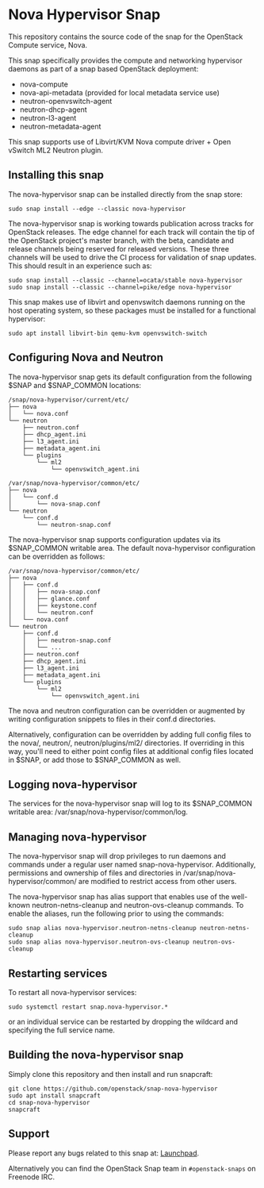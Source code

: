 # Nova Hypervisor Snap

This repository contains the source code of the snap for the OpenStack Compute
service, Nova.

This snap specifically provides the compute and networking hypervisor daemons
as part of a snap based OpenStack deployment:

 - nova-compute
 - nova-api-metadata (provided for local metadata service use)
 - neutron-openvswitch-agent
 - neutron-dhcp-agent
 - neutron-l3-agent
 - neutron-metadata-agent

This snap supports use of Libvirt/KVM Nova compute driver + Open vSwitch ML2
Neutron plugin.

## Installing this snap

The nova-hypervisor snap can be installed directly from the snap store:

    sudo snap install --edge --classic nova-hypervisor

The nova-hypervisor snap is working towards publication across tracks for
OpenStack releases. The edge channel for each track will contain the tip
of the OpenStack project's master branch, with the beta, candidate and
release channels being reserved for released versions. These three channels
will be used to drive the CI process for validation of snap updates. This
should result in an experience such as:

    sudo snap install --classic --channel=ocata/stable nova-hypervisor
    sudo snap install --classic --channel=pike/edge nova-hypervisor

This snap makes use of libvirt and openvswitch daemons running on the host
operating system, so these packages must be installed for a functional
hypervisor:

    sudo apt install libvirt-bin qemu-kvm openvswitch-switch

## Configuring Nova and Neutron

The nova-hypervisor snap gets its default configuration from the following $SNAP
and $SNAP_COMMON locations:

    /snap/nova-hypervisor/current/etc/
    ├── nova
    │   └── nova.conf
    └── neutron
        ├── neutron.conf
        ├── dhcp_agent.ini
        ├── l3_agent.ini
        ├── metadata_agent.ini
        └── plugins
            └── ml2
                └── openvswitch_agent.ini

    /var/snap/nova-hypervisor/common/etc/
    ├── nova
    │   └── conf.d
    │       └── nova-snap.conf
    └── neutron
        └── conf.d
            └── neutron-snap.conf

The nova-hypervisor snap supports configuration updates via its $SNAP_COMMON
writable area. The default nova-hypervisor configuration can be overridden as
follows:

    /var/snap/nova-hypervisor/common/etc/
    ├── nova
    │   ├── conf.d
    │   │   ├── nova-snap.conf
    │   │   ├── glance.conf
    │   │   ├── keystone.conf
    │   │   └── neutron.conf
    │   └── nova.conf
    └── neutron
        ├── conf.d
        │   ├── neutron-snap.conf
        │   └── ...
        ├── neutron.conf
        ├── dhcp_agent.ini
        ├── l3_agent.ini
        ├── metadata_agent.ini
        └── plugins
            └── ml2
                └── openvswitch_agent.ini

The nova and neutron configuration can be overridden or augmented by writing
configuration snippets to files in their conf.d directories.

Alternatively, configuration can be overridden by adding full config files
to the nova/, neutron/, neutron/plugins/ml2/ directories. If overriding in
this way, you'll need to either point config files at additional config files
located in $SNAP, or add those to $SNAP_COMMON as well.

## Logging nova-hypervisor

The services for the nova-hypervisor snap will log to its $SNAP_COMMON writable area:
/var/snap/nova-hypervisor/common/log.

## Managing nova-hypervisor

The nova-hypervisor snap will drop privileges to run daemons and commands
under a regular user named snap-nova-hypervisor. Additionally, permissions
and ownership of files and directories in /var/snap/nova-hypervisor/common/
are modified to restrict access from other users.

The nova-hypervisor snap has alias support that enables use of the well-known
neutron-netns-cleanup and neutron-ovs-cleanup commands. To enable the aliases,
run the following prior to using the commands:

    sudo snap alias nova-hypervisor.neutron-netns-cleanup neutron-netns-cleanup
    sudo snap alias nova-hypervisor.neutron-ovs-cleanup neutron-ovs-cleanup

## Restarting services

To restart all nova-hypervisor services:

    sudo systemctl restart snap.nova-hypervisor.*

or an individual service can be restarted by dropping the wildcard and
specifying the full service name.

## Building the nova-hypervisor snap

Simply clone this repository and then install and run snapcraft:

    git clone https://github.com/openstack/snap-nova-hypervisor
    sudo apt install snapcraft
    cd snap-nova-hypervisor
    snapcraft

## Support

Please report any bugs related to this snap at:
[Launchpad](https://bugs.launchpad.net/snap-nova-hypervisor/+filebug).

Alternatively you can find the OpenStack Snap team in `#openstack-snaps` on
Freenode IRC.
